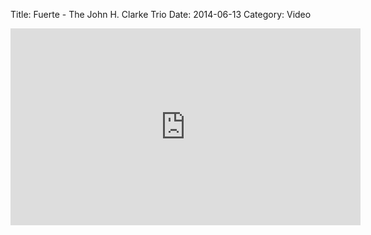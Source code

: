 Title: Fuerte - The John H. Clarke Trio
Date: 2014-06-13
Category: Video

<iframe width="560" height="315" src="https://www.youtube.com/embed/Q5dHZ3eJops" title="YouTube video player" frameborder="0" allow="accelerometer; autoplay; clipboard-write; encrypted-media; gyroscope; picture-in-picture" allowfullscreen></iframe>


